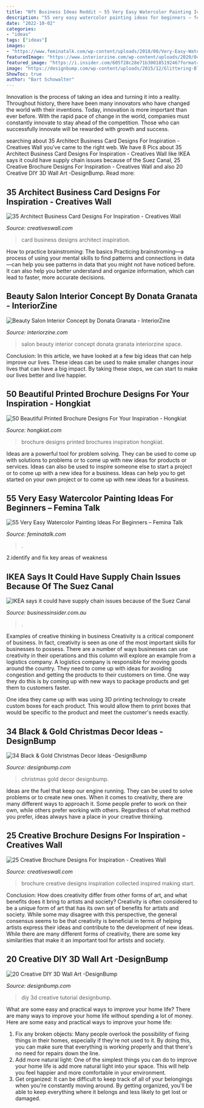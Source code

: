 ```yaml
---
title: "Nft Business Ideas Reddit ~ 55 Very Easy Watercolor Painting Ideas For Beginners – Femina Talk"
description: "55 very easy watercolor painting ideas for beginners – femina talk"
date: "2022-10-02"
categories:
- "ideas"
tags: ["ideas"]
images:
- "https://www.feminatalk.com/wp-content/uploads/2018/08/Very-Easy-Watercolor-Painting-Ideas-for-beginners00002.jpg"
featuredImage: "https://www.interiorzine.com/wp-content/uploads/2020/04/beauty-salon-interior-concept-5.jpg"
featured_image: "https://i.insider.com/605f28c28e71b30018519246?format=jpeg"
image: "https://designbump.com/wp-content/uploads/2015/12/Glittering-Black-And-Gold-Christmas-Decor-ideas-35.jpg"
ShowToc: true
author: "Bart Schowalter"
---
```



Innovation is the process of taking an idea and turning it into a reality. Throughout history, there have been many innovators who have changed the world with their inventions. Today, innovation is more important than ever before. With the rapid pace of change in the world, companies must constantly innovate to stay ahead of the competition. Those who can successfully innovate will be rewarded with growth and success.

	

		
searching about 35 Architect Business Card Designs For Inspiration - Creatives Wall you've came to the right web. We have 8 Pics about 35 Architect Business Card Designs For Inspiration - Creatives Wall like IKEA says it could have supply chain issues because of the Suez Canal, 25 Creative Brochure Designs For Inspiration - Creatives Wall and also 20 Creative DIY 3D Wall Art -DesignBump. Read more:
		
    
## 35 Architect Business Card Designs For Inspiration - Creatives Wall

<img loading=lazy src="https://www.creativeswall.com/wp-content/uploads/2014/04/8c436b609631a0e4c77dab97469c9500.jpg" onerror="this.onerror=null;this.src='https://tse2.mm.bing.net/th?id=OIP.asZC37XzPREhIyyxGPnWLgHaFj&amp;pid=15.1';" alt="35 Architect Business Card Designs For Inspiration - Creatives Wall">

_Source: creativeswall.com_

>card business designs architect inspiration. 

	

How to practice brainstroming: The basics
Practicing brainstroming—a process of using your mental skills to find patterns and connections in data—can help you see patterns in data that you might not have noticed before. It can also help you better understand and organize information, which can lead to faster, more accurate decisions.

    
## Beauty Salon Interior Concept By Donata Granata - InteriorZine

<img loading=lazy src="https://www.interiorzine.com/wp-content/uploads/2020/04/beauty-salon-interior-concept-5.jpg" onerror="this.onerror=null;this.src='https://tse4.mm.bing.net/th?id=OIP.eGywDb4pyKmvmkL2AXUSFgHaFR&amp;pid=15.1';" alt="Beauty Salon Interior Concept by Donata Granata - InteriorZine">

_Source: interiorzine.com_

>salon beauty interior concept donata granata interiorzine space. 

	

Conclusion:
In this article, we have looked at a few big ideas that can help improve our lives. These ideas can be used to make smaller changes inour lives that can have a big impact. By taking these steps, we can start to make our lives better and live happier.

    
## 50 Beautiful Printed Brochure Designs For Your Inspiration - Hongkiat

<img loading=lazy src="https://assets.hongkiat.com/uploads/handpicked-printed-brochures/7-Vespa-brochure-by-niggez.jpg" onerror="this.onerror=null;this.src='https://tse3.mm.bing.net/th?id=OIP.pBeTnJ68UVPDj2gTExiNOwHaK6&amp;pid=15.1';" alt="50 Beautiful Printed Brochure Designs For Your Inspiration - Hongkiat">

_Source: hongkiat.com_

>brochure designs printed brochures inspiration hongkiat. 

	

Ideas are a powerful tool for problem solving. They can be used to come up with solutions to problems or to come up with new ideas for products or services. Ideas can also be used to inspire someone else to start a project or to come up with a new idea for a business. Ideas can help you to get started on your own project or to come up with new ideas for a business.

    
## 55 Very Easy Watercolor Painting Ideas For Beginners – Femina Talk

<img loading=lazy src="https://www.feminatalk.com/wp-content/uploads/2018/08/Very-Easy-Watercolor-Painting-Ideas-for-beginners00002.jpg" onerror="this.onerror=null;this.src='https://tse4.mm.bing.net/th?id=OIP.ohjgvPs_VJfWpOy9Ot9rdAHaLH&amp;pid=15.1';" alt="55 Very Easy Watercolor Painting Ideas For Beginners – Femina Talk">

_Source: feminatalk.com_

>. 

	

2.identify and fix key areas of weakness 

    
## IKEA Says It Could Have Supply Chain Issues Because Of The Suez Canal

<img loading=lazy src="https://i.insider.com/605f28c28e71b30018519246?format=jpeg" onerror="this.onerror=null;this.src='https://tse4.mm.bing.net/th?id=OIP.IIZqWlkcJD-qoS2PohakagHaFj&amp;pid=15.1';" alt="IKEA says it could have supply chain issues because of the Suez Canal">

_Source: businessinsider.com.au_

>. 

	

Examples of creative thinking in business
Creativity is a critical component of business. In fact, creativity is seen as one of the most important skills for businesses to possess. There are a number of ways businesses can use creativity in their operations and this column will explore an example from a logistics company. 
A logistics company is responsible for moving goods around the country. They need to come up with ideas for avoiding congestion and getting the products to their customers on time. One way they do this is by coming up with new ways to package products and get them to customers faster.

One idea they came up with was using 3D printing technology to create custom boxes for each product. This would allow them to print boxes that would be specific to the product and meet the customer's needs exactly.

    
## 34 Black &amp; Gold Christmas Decor Ideas -DesignBump

<img loading=lazy src="https://designbump.com/wp-content/uploads/2015/12/Glittering-Black-And-Gold-Christmas-Decor-ideas-35.jpg" onerror="this.onerror=null;this.src='https://tse4.mm.bing.net/th?id=OIP.CMv3tFyXD20CmVa16TxfGwHaJ4&amp;pid=15.1';" alt="34 Black &amp; Gold Christmas Decor Ideas -DesignBump">

_Source: designbump.com_

>christmas gold decor designbump. 

	

Ideas are the fuel that keep our engine running. They can be used to solve problems or to create new ones. When it comes to creativity, there are many different ways to approach it. Some people prefer to work on their own, while others prefer working with others. Regardless of what method you prefer, ideas always have a place in your creative thinking.

    
## 25 Creative Brochure Designs For Inspiration - Creatives Wall

<img loading=lazy src="https://www.creativeswall.com/wp-content/uploads/2014/04/ec142015c9c82018b7d31bf87c3a96d2.jpg" onerror="this.onerror=null;this.src='https://tse1.mm.bing.net/th?id=OIP.SxQ2DxqtPnMKggOR8ZZ2xAHaL2&amp;pid=15.1';" alt="25 Creative Brochure Designs For Inspiration - Creatives Wall">

_Source: creativeswall.com_

>brochure creative designs inspiration collected inspired making start. 

	

Conclusion: How does creativity differ from other forms of art, and what benefits does it bring to artists and society?
Creativity is often considered to be a unique form of art that has its own set of benefits for artists and society. While some may disagree with this perspective, the general consensus seems to be that creativity is beneficial in terms of helping artists express their ideas and contribute to the development of new ideas. While there are many different forms of creativity, there are some key similarities that make it an important tool for artists and society.

    
## 20 Creative DIY 3D Wall Art -DesignBump

<img loading=lazy src="https://designbump.com/wp-content/uploads/2015/12/Christmas-DIY-3D-Wall-Art-Ideas-24.jpg" onerror="this.onerror=null;this.src='https://tse3.mm.bing.net/th?id=OIP._hGd1j0-HRHXsmpC-Q6TaAHaLP&amp;pid=15.1';" alt="20 Creative DIY 3D Wall Art -DesignBump">

_Source: designbump.com_

>diy 3d creative tutorial designbump. 

	

What are some easy and practical ways to improve your home life?
There are many ways to improve your home life without spending a lot of money. Here are some easy and practical ways to improve your home life: 
1. Fix any broken objects: Many people overlook the possibility of fixing things in their homes, especially if they're not used to it. By doing this, you can make sure that everything is working properly and that there's no need for repairs down the line. 
2. Add more natural light: One of the simplest things you can do to improve your home life is add more natural light into your space. This will help you feel happier and more comfortable in your environment. 
3. Get organized: It can be difficult to keep track of all of your belongings when you're constantly moving around. By getting organized, you'll be able to keep everything where it belongs and less likely to get lost or damaged.

